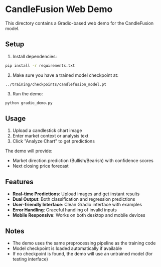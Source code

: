 # CandleFusion Web Demo

This directory contains a Gradio-based web demo for the CandleFusion model.

## Setup

1. Install dependencies:

```bash
pip install -r requirements.txt
```

2. Make sure you have a trained model checkpoint at:

```
../training/checkpoints/candlefusion_model.pt
```

3. Run the demo:

```bash
python gradio_demo.py
```

## Usage

1. Upload a candlestick chart image
2. Enter market context or analysis text
3. Click "Analyze Chart" to get predictions

The demo will provide:

- Market direction prediction (Bullish/Bearish) with confidence scores
- Next closing price forecast

## Features

- **Real-time Predictions**: Upload images and get instant results
- **Dual Output**: Both classification and regression predictions
- **User-friendly Interface**: Clean Gradio interface with examples
- **Error Handling**: Graceful handling of invalid inputs
- **Mobile Responsive**: Works on both desktop and mobile devices

## Notes

- The demo uses the same preprocessing pipeline as the training code
- Model checkpoint is loaded automatically if available
- If no checkpoint is found, the demo will use an untrained model (for testing interface)

